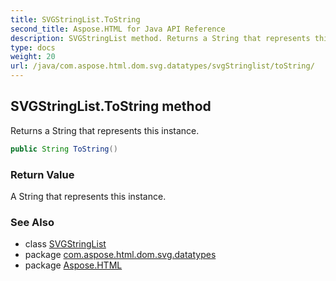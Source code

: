 ```yaml
---
title: SVGStringList.ToString
second_title: Aspose.HTML for Java API Reference
description: SVGStringList method. Returns a String that represents this instance
type: docs
weight: 20
url: /java/com.aspose.html.dom.svg.datatypes/svgStringlist/toString/
---
```

## SVGStringList.ToString method

Returns a String that represents this instance.

```java
public String ToString()
```

### Return Value

A String that represents this instance.

### See Also

* class [SVGStringList](../)
* package [com.aspose.html.dom.svg.datatypes](../../svgStringlist/)
* package [Aspose.HTML](../../../)
